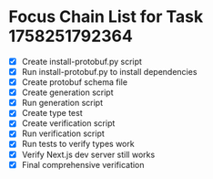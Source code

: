 # Focus Chain List for Task 1758251792364

<!-- Edit this markdown file to update your focus chain focusChain list -->
<!-- Use the format: - [ ] for incomplete items and - [x] for completed items -->

- [x] Create install-protobuf.py script
- [x] Run install-protobuf.py to install dependencies
- [x] Create protobuf schema file
- [x] Create generation script
- [x] Run generation script
- [x] Create type test
- [x] Create verification script
- [x] Run verification script
- [x] Run tests to verify types work
- [x] Verify Next.js dev server still works
- [x] Final comprehensive verification

<!-- Save this file and the focusChain list will be updated in the task -->